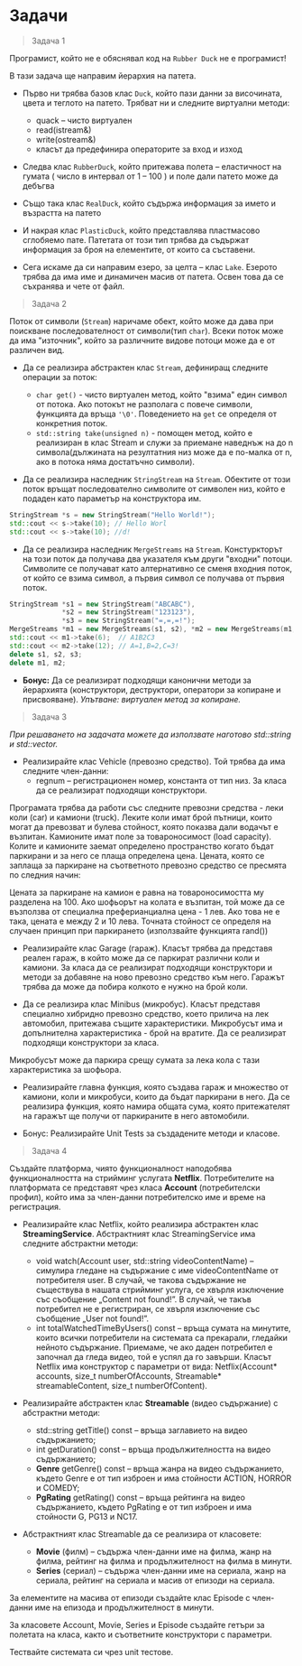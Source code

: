 # Задачи

> Задача 1

Програмист, който не е обяснявал код на `Rubber Duck` не е програмист!

В тази задача ще направим йерархия на патета.

- Първо ни трябва базов клас `Duck`, който пази данни за височината, цвета и теглото на патето. Трябват ни и следните виртуални методи:
  - quack – чисто виртуален
  - read(istream&)
  - write(ostream&)
  - класът да предефинира операторите за вход и изход

- Следва клас `RubberDuck`, който притежава полета – еластичност на гумата ( число в интервал от 1 – 100 ) и поле дали патето може да дебъгва
- Също така клас `RealDuck`, който съдържа информация за името и възрастта на патето
- И  накрая клас `PlasticDuck`, който представлява пластмасово сглобяемо пате. Патетата от този тип трябва да съдържат информация за броя на елементите, от които са съставени.
- Сега искаме да си направим езеро, за целта – клас `Lake`. Езерото трябва да има име и динамичен масив от патета. Освен това да се съхранява и чете от файл.


> Задача 2

Поток от символи (`Stream`) наричаме обект, който може да дава при поискване последователност от символи(тип `char`). Всеки поток може да има "източник", който за различните видове потоци може да е от различен вид.

- Да се реализира абстрактен клас `Stream`, дефиниращ следните операции за поток:
  - `char get()` - чисто виртуален метод, който "взима" един символ от потока. Ако потокът не разполага с повече символи, функцията да връща `'\0'`. Поведението на `get` се определя от конкретния поток.
  - `std::string take(unsigned n)` - помощен метод, който е реализиран в клас Stream и служи за приемане наведнъж на до n символа(дължината на резултатния низ може да е по-малка от n, ако в потока няма достатъчно символи).

- Да се реализира наследник `StringStream` на `Stream`. Обектите от този поток връщат последователно символите от символен низ, който е подаден като параметър на конструктора им.

```c++
StringStream *s = new StringStream("Hello World!");
std::cout << s->take(10); // Hello Worl
std::cout << s->take(10); //d!
```

- Да се реализира наследник `MergeStreams` на `Stream`. Констуркторът на този поток да получава два указателя към други  "входни" потоци. Символите се получават като алтернативно се сменя входния поток, от който се взима символ, а първия символ се получава от първия поток.

```c++
StringStream *s1 = new StringStream("ABCABC"),
             *s2 = new StringStream("123123"),
             *s3 = new StringStream("=,=,=!");
MergeStreams *m1 = new MergeStreams(s1, s2), *m2 = new MergeStreams(m1, s3);
std::cout << m1->take(6);  // A1B2C3
std::cout << m2->take(12); // A=1,B=2,C=3!
delete s1, s2, s3;
delete m1, m2;
```

- **Бонус:** Да се реализират подходящи канонични методи за йерархията (конструктори, деструктори, оператори за копиране и присвояване). *Упътване: виртуален метод за копиране.*

> Задача 3 

*При решаването на задачата можете да използвате наготово std::string и std::vector.* 

- Реализирайте клас Vehicle (превозно средство). Той трябва да има следните член-данни:
    - regnum – регистрационен номер, константа от тип низ.
За класа да се реализират подходящи конструктори.


Програмата трябва да работи със следните превозни средства - леки коли (car) и камиони (truck). Леките коли имат брой пътници, които могат да превозват и булева стойност, която показва дали водачът е възпитан. Камионите имат поле за товароносимост (load capacity).
Колите и камионите заемат определено пространство когато бъдат паркирани и за него се плаща определена цена.
Цената, която се заплаща за паркиране на съответното превозно средство се пресмята по следния начин:

Цената за паркиране на камион е равна на товароносимостта му разделена на 100.
Ако шофьорът на колата е възпитан, той може да се възползва от специална преферианциална цена - 1 лев. Ако това не е така, цената е между 2 и 10 лева. Точната стойност се определя на случаен принцип при паркирането (използвайте функцията rand())


- Реализирайте клас Garage (гараж). Класът трябва да представя реален гараж, в който може да се паркират различни коли и камиони.
За класа да се реализират подходящи конструктори и методи за добавяне на ново превозно средство към него. Гаражът трябва да може да побира колкото е нужно на брой коли.


- Да се реализира клас Minibus (микробус). Класът представя специално хибридно превозно средство, което прилича на лек автомобил, притежава същите характеристики. Микробусът има и допълнителна характеристика - брой на вратите.
Да се реализират подходящи конструктори за класа.

Микробусът може да паркира срещу сумата за лека кола с тази характеристика за шофьора.


- Реализирайте главна функция, която създава гараж и множество от камиони, коли и микробуси, които да бъдат паркирани в него. Да се реализира функция, която намира общата сума, която притежателят на гаражът ще получи от паркираните  в него автомобили.

- Бонус: Реализирайте Unit Tests за създадените методи и класове.

> Задача 4 

Създайте платформа, чиято функционалност наподобява функционалността на стрийминг услугата **Netflix**.
Потребителите на платформата се представят чрез класа **Account** (потребителски профил), който има за член-данни потребителско име и време на регистрация.

- Реализирайте клас Netflix, който реализира абстрактен клас **StreamingService**. Абстрактният клас StreamingService има следните абстрактни методи:
    - void watch(Account user, std::string videoContentName) – симулира гледане на съдържание с име videoContentName от потребителя user. В случай, че такова
съдържание не съществува в нашата стрийминг услуга, се хвърля изключение със съобщение „Content not found!”. В случай, че такъв потребител не е регистриран, се
хвърля изключение със съобщение „User not found!”.
    - int totalWatchedTimeByUsers() const – връща сумата на минутите, които всички потребители на системата са прекарали, гледайки нейното съдържание. Приемаме, че
ако даден потребител е започнал да гледа видео, той е успял да го завърши. Класът Netflix има конструктор с параметри от вида:
Netflix(Account* accounts, size_t numberOfAccounts, Streamable* streamableContent, size_t numberOfContent).

- Реализирайте абстрактен клас **Streamable** (видео съдържание) с абстрактни методи:
    - std::string getTitle() const – връща заглавието на видео съдържанието;
    - int getDuration() const – връща продължителността на видео съдържанието;
    - **Genre** getGenre() const – връща жанра на видео съдържанието, където Genre e от тип изброен и има стойности ACTION, HORROR и COMEDY;
    - **PgRating** getRating() const – връща рейтинга на видео съдържанието, където PgRating е от тип изброен и има стойности G, PG13 и NC17.

- Абстрактният клас Streamable да се реализира от класовете:
    - **Movie** (филм) – съдържа член-данни име на филма, жанр на филма, рейтинг на филма и продължителност на филма в минути.
    - **Series** (сериал) – съдържа член-данни име на сериала, жанр на сериала, рейтинг на сериала и масив от епизоди на сериала.

За елементите на масива от епизоди създайте клас Episode с член-данни име на епизода и продължителност в минути.

За класовете Account, Movie, Series и Episode създайте гетъри за полетата на класа, както и съответните конструктори с параметри.

Тествайте системата си чрез unit тестове.
